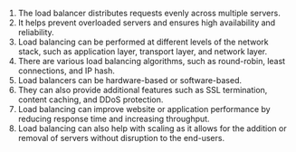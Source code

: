 1. The load balancer distributes requests evenly across multiple servers.
2. It helps prevent overloaded servers and ensures high availability and reliability.
3. Load balancing can be performed at different levels of the network stack, such as application layer, transport layer, and network layer.
4. There are various load balancing algorithms, such as round-robin, least connections, and IP hash.
5. Load balancers can be hardware-based or software-based.
6. They can also provide additional features such as SSL termination, content caching, and DDoS protection.
7. Load balancing can improve website or application performance by reducing response time and increasing throughput.
8. Load balancing can also help with scaling as it allows for the addition or removal of servers without disruption to the end-users.